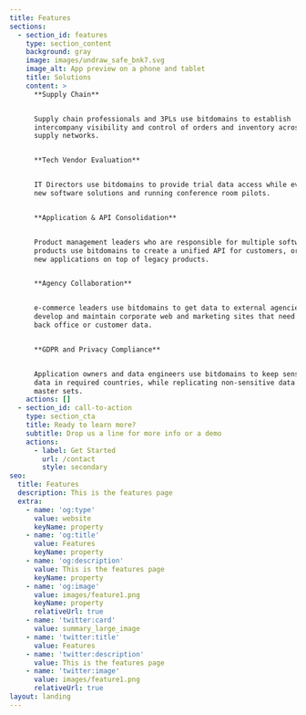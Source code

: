 ```yaml
---
title: Features
sections:
  - section_id: features
    type: section_content
    background: gray
    image: images/undraw_safe_bnk7.svg
    image_alt: App preview on a phone and tablet
    title: Solutions
    content: >
      **Supply Chain**


      Supply chain professionals and 3PLs use bitdomains to establish
      intercompany visibility and control of orders and inventory across complex
      supply networks.


      **Tech Vendor Evaluation**


      IT Directors use bitdomains to provide trial data access while evaluating
      new software solutions and running conference room pilots.


      **Application & API Consolidation**


      Product management leaders who are responsible for multiple software
      products use bitdomains to create a unified API for customers, or to build
      new applications on top of legacy products.


      **Agency Collaboration**


      e-commerce leaders use bitdomains to get data to external agencies who
      develop and maintain corporate web and marketing sites that need company
      back office or customer data.


      **GDPR and Privacy Compliance**


      Application owners and data engineers use bitdomains to keep sensitive
      data in required countries, while replicating non-sensitive data back to
      master sets.
    actions: []
  - section_id: call-to-action
    type: section_cta
    title: Ready to learn more?
    subtitle: Drop us a line for more info or a demo
    actions:
      - label: Get Started
        url: /contact
        style: secondary
seo:
  title: Features
  description: This is the features page
  extra:
    - name: 'og:type'
      value: website
      keyName: property
    - name: 'og:title'
      value: Features
      keyName: property
    - name: 'og:description'
      value: This is the features page
      keyName: property
    - name: 'og:image'
      value: images/feature1.png
      keyName: property
      relativeUrl: true
    - name: 'twitter:card'
      value: summary_large_image
    - name: 'twitter:title'
      value: Features
    - name: 'twitter:description'
      value: This is the features page
    - name: 'twitter:image'
      value: images/feature1.png
      relativeUrl: true
layout: landing
---
```

